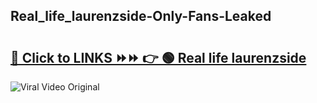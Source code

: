 
 ## Real_life_laurenzside-Only-Fans-Leaked

# <h2><a href="https://clipsfans.com/Real_life_laurenzside&ref=git">🔗 Click to LINKS ⏩⏩ 👉 🟢 Real life laurenzside </a></h2>

<a href="https://clipsfans.com/Real_life_laurenzside&ref=git" rel="nofollow" data-target="animated-image.originalLink"><img src="https://i.ibb.co.com/xMMVF88/686577567.gif" alt="Viral Video Original" style="max-width: 100%; display: inline-block;" data-target="animated-image.originalImage"></a>
